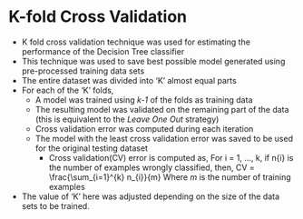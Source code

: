 
# K-fold Cross Validation

- K fold cross validation technique was used for estimating the performance of the Decision Tree classifier 
- This technique was used to save best possible model generated using pre-processed training data sets
- The entire dataset was divided into ‘K’ almost equal parts
- For each of the ‘K’ folds,
  * A model was trained using *k-1* of the folds as training data
  * The resulting model was validated on the remaining part of the data (this is equivalent to the *Leave One Out* strategy)
  * Cross validation error was computed during each iteration
  * The model with the least cross validation error was saved to be used for the original testing dataset
    - Cross validation(CV) error is computed as,
	For i =  1, …, k, if n{i} is the number of examples wrongly classified,
	then,
    CV = \frac{\sum_{i=1}^{k} n_{i}}{m} 
	Where *m* is the number of training examples
- The value of ‘K’ here was adjusted depending on the size of the data sets to be trained.